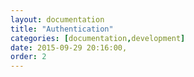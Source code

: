 ```yaml
---
layout: documentation
title: "Authentication"
categories: [documentation,development]
date: 2015-09-29 20:16:00,
order: 2
---
```

